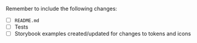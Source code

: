<!--
Thanks for contributing to Backpack :pray:
Please include a description of the changes you are introducing and some screenshots if appropriate.
-->

Remember to include the following changes:

- [ ] `README.md`
- [ ] Tests
- [ ] Storybook examples created/updated for changes to tokens and icons

